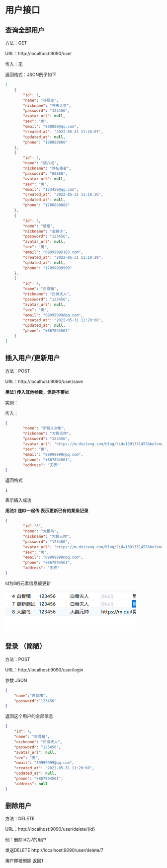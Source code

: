 # 用户接口

## 查询全部用户 

方法：GET 

URL：http://localhost:9090/user

传入：无

返回格式：JSON例子如下

```json
[
    {
        "id": 1,
        "name": "孙悟空",
        "nickname": "齐天大圣",
        "password": "123456",
        "avatar_url": null,
        "sex": "男",
        "email": "888888@qq.com",
        "created_at": "2022-05-31 11:16:07",
        "updated_at": null,
        "phone": "188888888"
    },
    {
        "id": 2,
        "name": "猪八戒",
        "nickname": "净坛使者",
        "password": "88888",
        "avatar_url": null,
        "sex": "男",
        "email": "123456@qq.com",
        "created_at": "2022-05-31 11:18:36",
        "updated_at": null,
        "phone": "1788888888"
    },
    {
        "id": 3,
        "name": "唐僧",
        "nickname": "金蝉子",
        "password": "123456",
        "avatar_url": null,
        "sex": "男",
        "email": "8999999@163.com",
        "created_at": "2022-05-31 11:19:29",
        "updated_at": null,
        "phone": "17899999999"
    },
    {
        "id": 4,
        "name": "白骨精",
        "nickname": "白骨夫人",
        "password": "123456",
        "avatar_url": null,
        "sex": "男",
        "email": "89999999@qq.com",
        "created_at": "2022-05-31 11:20:08",
        "updated_at": null,
        "phone": "+867894561"
    }
]
```

## 插入用户/更新用户

方法：POST

URL：http://localhost:9090/user/save

**用法1 传入其他参数，但是不带id**

实例：

传入：

```JSON
{
        "name": "新插入对象",
        "nickname": "大鹏元帅",
        "password": "123456",
        "avatar_url": "https://m.duitang.com/blog/?id=1391351457&belong_album=109495738",
        "sex": "男",
        "email": "89999999@qq.com",
        "phone": "+867894561",
        "address": "天界"
}
```

返回格式

```
1
```

表示插入成功

**用法2 连ID一起传 表示更新已有的某条记录** 

```json
{
        "id":"8",
        "name": "大鹏鸟",
        "nickname": "大鹏元帅",
        "password": "123456",
        "avatar_url": "https://m.duitang.com/blog/?id=1391351457&belong_album=109495738",
        "sex": "男",
        "email": "89999999@qq.com",
        "phone": "+867894561",
        "address": "天界"
}
```

id为8的元素信息被更新

![image-20220601205923160](接口文档.assets/image-20220601205923160.png)

## 登录 （简陋）

方法：POST

URL：http://localhost:9090/user/login

参数 JSON

```json
{
    "name":"白骨精",
    "password":"123456"
}
```

返回这个用户的全部信息

```json
{
    "id": 4,
    "name": "白骨精",
    "nickname": "白骨夫人",
    "password": "123456",
    "avatar_url": null,
    "sex": "男",
    "email": "89999999@qq.com",
    "created_at": "2022-05-31 11:20:08",
    "updated_at": null,
    "phone": "+867894561",
    "address": null
}
```



## 删除用户

方法：DELETE

URL：http://localhost:9090/user/delete/{id}

例：删除id为7的用户

发送DELETE http://localhost:9090/user/delete/7

用户即被删除 返回1

